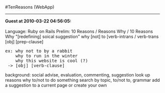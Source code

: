 #TenReasons (WebApp)
<hr>
<b>Guest at 2010-03-22 04:56:05:</b><br /><br />
Language: Ruby on Rails
Prelim:
10 Reasons / Reasons Why / 10 Reasons Why
"[redefining] soical suggestion"
why [not] to [verb-intrans / verb-trans [obj] [prep-clause]
<pre>
ex: why not to by a rabbit
    why to run in the winter
    why this website is cool (?)
 -> [obj] [verb-clause]
</pre>
background:
social advise, evaluation, commenting, suggestion
look up reasons why to/not to do something
search by topic, to/not to, grammar
add a suggestion to a current page or create your own
